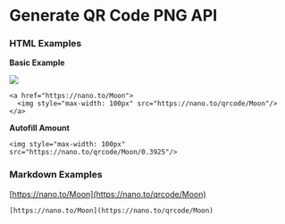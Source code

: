 # Generate QR Code PNG API

### HTML Examples

**Basic Example**

<img style="max-width: 100px" src="https://nano.to/qrcode/Moon"/>

```
<a href="https://nano.to/Moon">
  <img style="max-width: 100px" src="https://nano.to/qrcode/Moon"/>
</a>
```

**Autofill Amount**

```
<img style="max-width: 100px" src="https://nano.to/qrcode/Moon/0.3925"/>
```


### Markdown Examples

[https://nano.to/Moon](https://nano.to/qrcode/Moon)

```
[https://nano.to/Moon](https://nano.to/qrcode/Moon)
```

